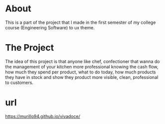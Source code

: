 # About
This is a part of the project that I made in the first semester of my 
college course (Engineering Software) to ux theme.

# The Project
The idea of this project is that anyone like chef, confectioner that wanna do the 
management of your kitchen more professional knowing the cash flow, how much they spend per product, what to do today, how much products they have in stock and show they product more visible, clean, professional to customers.

# url
https://murillo94.github.io/vivadoce/





